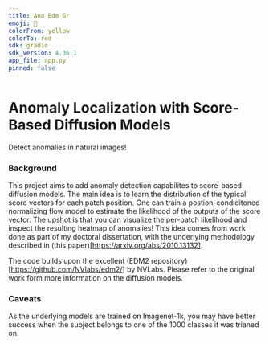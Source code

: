 ```yaml
---
title: Ano Edm Gr
emoji: 👀
colorFrom: yellow
colorTo: red
sdk: gradio
sdk_version: 4.36.1
app_file: app.py
pinned: false
---
```


# Anomaly Localization with Score-Based Diffusion Models

Detect anomalies in natural images!

### Background
This project aims to add anomaly detection capabilites to score-based diffusion models. The main idea is to learn the distribution of the typical score vectors for each patch position. One can train a postion-condiditoned normalizing flow model to estimate the likelihood of the outputs of the score vector. The upshot is that you can visualize the per-patch likelihood and inspect the resulting heatmap of anomalies! This idea comes from work done as part of my doctoral dissertation, with the underlying methodology described in (this paper)[https://arxiv.org/abs/2010.13132]. 


The code builds upon the excellent (EDM2 repository)[https://github.com/NVlabs/edm2/] by NVLabs. Please refer to the original work form more information on the diffusion models.

### Caveats
As the underlying models are trained on Imagenet-1k, you may have better success when the subject belongs to one of the 1000 classes it was trianed on.
